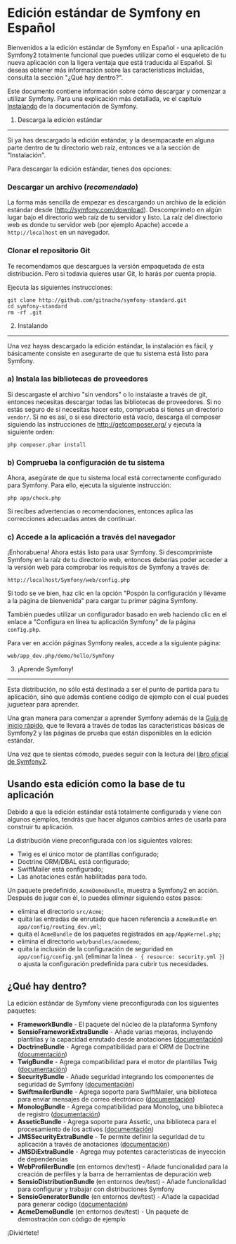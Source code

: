 Edición estándar de Symfony en Español
======================================

Bienvenidos a la edición estándar de Symfony en Español - una aplicación
Symfony2 totalmente funcional que puedes utilizar como el esqueleto de
tu nueva aplicación con la ligera ventaja que está traducida al Español. Si deseas obtener más información sobre las características
incluidas, consulta la sección "¿Qué hay dentro?".

Este documento contiene información sobre cómo descargar y comenzar a
utilizar Symfony.  Para una explicación más detallada, ve el capítulo
[Instalando](http://gitnacho.github.com/symfony-docs-es/book/installation.html)
de la documentación de Symfony.

1) Descarga la edición estándar
-------------------------------

Si ya has descargado la edición estándar, y la desempacaste en alguna parte
dentro de tu directorio web raíz, entonces ve a la sección de "Instalación".

Para descargar la edición estándar, tienes dos opciones:

### Descargar un archivo (*recomendado*)

La forma más sencilla de empezar es descargando un archivo de la edición
estándar desde (http://symfony.com/download). Descomprímelo en algún lugar
bajo el directorio web raíz de tu servidor y listo. La raíz del directorio
web es donde tu servidor web (por ejemplo Apache) accede a
`http://localhost` en un navegador.

### Clonar el repositorio Git

Te recomendamos que descargues la versión empaquetada de esta distribución.
Pero si todavía quieres usar Git, lo harás por cuenta propia.

Ejecuta las siguientes instrucciones:

    git clone http://github.com/gitnacho/symfony-standard.git
    cd symfony-standard
    rm -rf .git

2) Instalando
-------------

Una vez hayas descargado la edición estándar, la instalación es fácil, y
básicamente consiste en asegurarte de que tu sistema está listo para
Symfony.

### a) Instala las bibliotecas de proveedores

Si descargaste el archivo "sin vendors" o lo instalaste a través de git,
entonces necesitas descargar todas las bibliotecas de proveedores. Si no
estás seguro de si necesitas hacer esto, comprueba si tienes un directorio
``vendor/``.  Si no es así, o si ese directorio está vacío, descarga el
composer siguiendo las instrucciones de http://getcomposer.org/ y ejecuta la
siguiente orden:

    php composer.phar install

### b) Comprueba la configuración de tu sistema

Ahora, asegúrate de que tu sistema local está correctamente configurado para
Symfony. Para ello, ejecuta la siguiente instrucción:

    php app/check.php

Si recibes advertencias o recomendaciones, entonces aplica las correcciones
adecuadas antes de continuar.

### c) Accede a la aplicación a través del navegador

¡Enhorabuena! Ahora estás listo para usar Symfony. Si descomprimiste Symfony
en la raíz de tu directorio web, entonces deberías poder acceder a la
versión web para comprobar los requisitos de Symfony a través de:

    http://localhost/Symfony/web/config.php

Si todo se ve bien, haz clic en la opción "Pospón la configuración y llévame
a la página de bienvenida" para cargar tu primer página Symfony.

También puedes utilizar un configurador basado en web haciendo clic en el
enlace a "Configura en línea tu aplicación Symfony" de la página
``config.php``.

Para ver en acción páginas Symfony reales, accede a la siguiente página:

    web/app_dev.php/demo/hello/Symfony

3) ¡Aprende Symfony!
--------------------

Esta distribución, no sólo está destinada a ser el punto de partida para tu
aplicación, sino que además contiene código de ejemplo con el cual puedes
juguetear para aprender.

Una gran manera para comenzar a aprender Symfony además de la
[Guía de inicio rápido](http://gitnacho.github.com/symfony-docs-es/quick_tour/the_big_picture.html),
que te llevará a través de todas las características básicas de Symfony2 y
las páginas de prueba que están disponibles en la edición estándar.

Una vez que te sientas cómodo, puedes seguir con la lectura del
[libro oficial de Symfony2](http://gitnacho.github.com/symfony-docs-es/).

Usando esta edición como la base de tu aplicación
-------------------------------------------------

Debido a que la edición estándar está totalmente configurada y viene con
algunos ejemplos, tendrás que hacer algunos cambios antes de usarla para
construir tu aplicación.

La distribución viene preconfigurada con los siguientes valores:

* Twig es el único motor de plantillas configurado;
* Doctrine ORM/DBAL está configurado;
* SwiftMailer está configurado;
* Las anotaciones están habilitadas para todo.

Un paquete predefinido, ``AcmeDemoBundle``, muestra a Symfony2 en acción. 
Después de jugar con él, lo puedes eliminar siguiendo estos pasos:

* elimina el directorio ``src/Acme``;
* quita las entradas de enrutado que hacen referencia a ``AcmeBundle`` en
   ``app/config/routing_dev.yml``;
* quita el ``AcmeBundle`` de los paquetes registrados en
  ``app/AppKernel.php``;
* elimina el directorio ``web/bundles/acmedemo``;
* quita la inclusión de la configuración de seguridad en
  ``app/config/config.yml`` (eliminar la línea ``- { resource: security.yml }``)
  o ajusta la configuración predefinida para cubrir tus necesidades.

¿Qué hay dentro?
----------------

La edición estándar de Symfony viene preconfigurada con los siguientes
paquetes:

* **FrameworkBundle** - El paquete del núcleo de la plataforma Symfony
* **SensioFrameworkExtraBundle** - Añade varias mejoras, incluyendo
  plantillas y la capacidad enrutado desde anotaciones
  ([documentación](http://gitnacho.github.com/symfony-docs-es/bundles/SensioFrameworkExtraBundle/index.html))
* **DoctrineBundle** - Agrega compatibilidad para el ORM de Doctrine
  ([documentación](http://gitnacho.github.com/symfony-docs-es/book/doctrine.html))
* **TwigBundle** - Agrega compatibilidad para el motor de plantillas Twig
  ([documentación](http://gitnacho.github.com/symfony-docs-es/book/templating.html))
* **SecurityBundle** - Añade seguridad integrando los componentes de
  seguridad de Symfony
  ([documentación](http://gitnacho.github.com/symfony-docs-es/book/security.html))
* **SwiftmailerBundle** - Agrega soporte para SwiftMailer, una biblioteca
  para enviar mensajes de correo electrónico
  ([documentación](http://gitnacho.github.com/symfony-docs-es/cookbook/email.html))
* **MonologBundle** - Agrega compatibilidad para Monolog, una biblioteca de
  registro
  ([documentación](http://gitnacho.github.com/symfony-docs-es/cookbook/logging/monolog.html))
* **AsseticBundle** - Agrega soporte para Assetic, una biblioteca para el
  procesamiento de los activos
  ([documentación](http://gitnacho.github.com/symfony-docs-es/cookbook/assetic/asset_management.html))
* **JMSSecurityExtraBundle** - Te permite definir la seguridad de tu
  aplicación a través de anotaciones
  ([documentación](http://gitnacho.github.com/symfony-docs-es/bundles/JMSSecurityExtraBundle/index.html))
* **JMSDiExtraBundle** - Agrega muy potentes características de inyección de dependencias
* **WebProfilerBundle** (en entornos dev/test) - Añade funcionalidad para la
  creación de perfiles y la barra de herramientas de depuración web
* **SensioDistributionBundle** (en entornos dev/test) - Añade funcionalidad
  para configurar y trabajar con distribuciones Symfony
* **SensioGeneratorBundle** (en entornos dev/test) - Añade la capacidad para
  generar código
  ([documentación](http://gitnacho.github.com/symfony-docs-es/bundles/SensioGeneratorBundle/index.html))
* **AcmeDemoBundle** (en entornos dev/test) - Un paquete de demostración con
    código de ejemplo

¡Diviértete!
